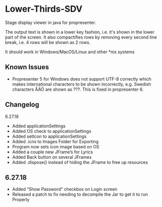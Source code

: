 # Lower-Thirds-SDV
Stage display viewer in java for propresenter.

The output text is shown in a lower key fashion, i.e. it's shown in the lower part of the screen. It also compactifies rows by removing every second line break, i.e. 4 rows will be shown as 2 rows.

It should work in Windows/MacOS/Linux and other *nix systems

## Known Issues
* Propresenter 5 for Windows does not support UTF-8 correctly which makes international characters to be shown incorrectly, e.g. Swedish characters ÅÄÖ are shown as ???. This is fixed in propresenter 6.


## Changelog

6.27.18
* Added applicationSettings
* Added OS check to applicationSettings
* Added setIcon to applicationSettings
* Added .icns to Images Folder for Exporting
* Program now sets icon image based on OS
* Added a couple new JFrame’s for Lyrics
* Added Back button on several JFrames
* Added .dispose() instead of hiding the JFrame to free up resources

6.27.18
------------------------------------------------------------------------------------------------------------
* Added “Show Password” checkbox on Login screen
* Released a patch to fix needing to decompile the Jar to get it to run Properly
